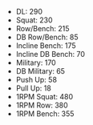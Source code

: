 * DL: 290
*  Squat: 230
*  Row/Bench: 215
*  DB Row/Bench: 85
*  Incline Bench: 175
*  Incline DB Bench: 70
*  Military: 170
*  DB Military: 65
*  Push Up: 58
*  Pull Up: 18
*  1RPM Squat: 480
*  1RPM Row: 380
*  1RPM Bench: 355

